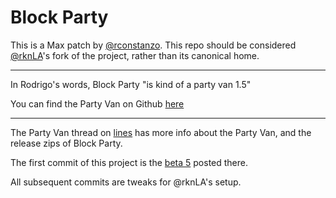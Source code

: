 Block Party
===========

This is a Max patch by [@rconstanzo](https://github.com/rconstanzo).  This
repo should be considered [@rknLA](https://github.com/rknLA)'s fork of
the project, rather than its canonical home.

---

In Rodrigo's words, Block Party "is kind of a party van 1.5"

You can find the Party Van on Github [here](https://github.com/rconstanzo/the-party-van)

---

The Party Van thread on [lines](http://llllllll.co/t/app-the-party-van/247/291)
has more info about the Party Van, and the release zips of Block Party.

The first commit of this project is the [beta 5](http://llllllll.co/t/app-the-party-van/247/291)
posted there.

All subsequent commits are tweaks for @rknLA's setup.

